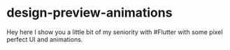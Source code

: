 # design-preview-animations
Hey here I show you a little bit of my seniority with #Flutter with some pixel perfect UI and animations. 
